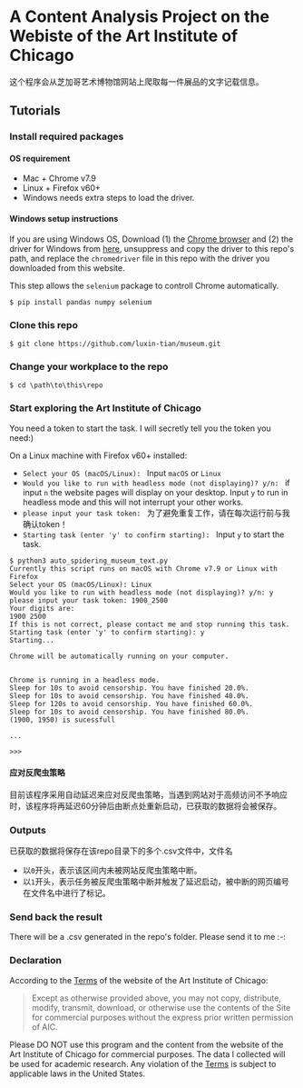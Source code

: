 # A Content Analysis Project on the Webiste of the Art Institute of Chicago

这个程序会从芝加哥艺术博物馆网站上爬取每一件展品的文字记载信息。

## Tutorials

### Install required packages

#### OS requirement
- Mac + Chrome v7.9
- Linux + Firefox v60+
- Windows needs extra steps to load the driver. 

#### Windows setup instructions

If you are using Windows OS, Download (1) the [Chrome browser](https://www.google.com/chrome/) and (2) the driver for Windows from [here](https://chromedriver.storage.googleapis.com/index.html?path=79.0.3945.36/), unsuppress and copy the driver to this repo's path, and replace the `chromedriver` file in this repo with the driver you downloaded from this website. 

This step allows the `selenium` package to controll Chrome automatically. 

```$ pip install pandas numpy selenium```

### Clone this repo
```$ git clone https://github.com/luxin-tian/museum.git```

### Change your workplace to the repo
```$ cd \path\to\this\repo```


### Start exploring the Art Institute of Chicago

You need a token to start the task. I will secretly tell you the token you need:)

On a Linux machine with Firefox v60+ installed: 

- `Select your OS (macOS/Linux): ` Input `macOS` or `Linux`
- `Would you like to run with headless mode (not displaying)? y/n: ` if input `n` the website pages will display on your desktop. Input `y` to run in headless mode and this will not interrupt your other works. 
- `please input your task token: ` 为了避免重复工作，请在每次运行前与我确认token！
- `Starting task (enter 'y' to confirm starting): ` Input `y` to start the task.  

```terminal
$ python3 auto_spidering_museum_text.py
Currently this script runs on macOS with Chrome v7.9 or Linux with Firefox
Select your OS (macOS/Linux): Linux
Would you like to run with headless mode (not displaying)? y/n: y
please input your task token: 1900_2500
Your digits are:
1900 2500
If this is not correct, please contact me and stop running this task.
Starting task (enter 'y' to confirm starting): y
Starting...

Chrome will be automatically running on your computer.


Chrome is running in a headless mode.
Sleep for 10s to avoid censorship. You have finished 20.0%.
Sleep for 10s to avoid censorship. You have finished 40.0%.
Sleep for 120s to avoid censorship. You have finished 60.0%.
Sleep for 10s to avoid censorship. You have finished 80.0%.
(1900, 1950) is sucessfull

...

>>> 
```

#### 应对反爬虫策略

目前该程序采用自动延迟来应对反爬虫策略，当遇到网站对于高频访问不予响应时，该程序将再延迟60分钟后由断点处重新启动，已获取的数据将会被保存。

### Outputs

已获取的数据将保存在该repo目录下的多个.csv文件中，文件名
- 以`0`开头，表示该区间内未被网站反爬虫策略中断。
- 以`1`开头，表示任务被反爬虫策略中断并触发了延迟启动，被中断的网页编号在文件名中进行了标记。

### Send back the result
There will be a .csv generated in the repo's folder. Please send it to me :_-_:

### Declaration

According to the [Terms](https://www.artic.edu/terms) of the website of the Art Institute of Chicago: 

> Except as otherwise provided above, you may not copy, distribute, modify, transmit, download, or otherwise use the contents of the Site for commercial purposes without the express prior written permission of AIC. 

Please DO NOT use this program and the content from the website of the Art Institute of Chicago for commercial purposes. The data I collected will be used for academic research. Any violation of the [Terms](https://www.artic.edu/terms) is subject to applicable laws in the United States. 
